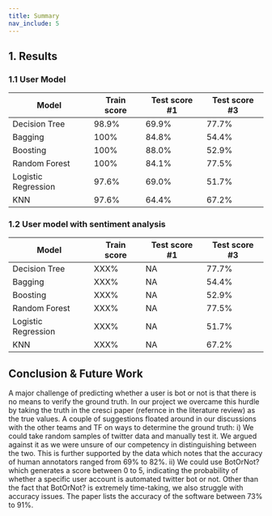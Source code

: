 ```yaml
---
title: Summary
nav_include: 5
---
```


## 1. Results

### 1.1 User Model

| Model               | Train score | Test score #1 | Test score #3 |
|---------------------|-------------|---------------|---------------|
| Decision Tree       | 98.9%       | 69.9%         | 77.7%         |
| Bagging             | 100%        | 84.8%         | 54.4%         |
| Boosting            | 100%        | 88.0%         | 52.9%         |
| Random Forest       | 100%        | 84.1%         | 77.5%         |
| Logistic Regression | 97.6%       | 69.0%         | 51.7%         |
| KNN                 | 97.6%       | 64.4%         | 67.2%         |

### 1.2 User model with sentiment analysis

| Model               | Train score | Test score #1 | Test score #3 |
|---------------------|-------------|---------------|---------------|
| Decision Tree       | XXX%        | NA            | 77.7%         |
| Bagging             | XXX%        | NA            | 54.4%         |
| Boosting            | XXX%        | NA            | 52.9%         |
| Random Forest       | XXX%        | NA            | 77.5%         |
| Logistic Regression | XXX%        | NA            | 51.7%         |
| KNN                 | XXX%        | NA            | 67.2%         |

## Conclusion & Future Work 
A major challenge of predicting whether a user is bot or not is that there is no means to verify the ground truth. In our project we overcame this hurdle by taking the truth in the cresci paper (refernce in the literature review) as the true values. A couple of suggestions floated around in our discussions with the other teams and TF on ways to determine the ground truth: 
i)	We could take random samples of twitter data and manually test it. We argued against it as we were unsure of our competency in distinguishing between the two. This is further supported by the data which notes that the accuracy of human annotators ranged from 69% to 82%. 
ii)	We could use BotOrNot? which generates a score between 0 to 5, indicating the probability of whether a specific user account is automated twitter bot or not. Other than the fact that BotOrNot? is extremely time-taking, we also struggle with accuracy issues. The paper lists the accuracy of the software between 73% to 91%. 
